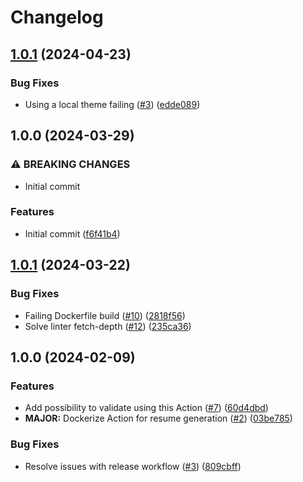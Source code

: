 # Changelog

## [1.0.1](https://github.com/Devleaps/jsonresume-generator/compare/v1.0.0...v1.0.1) (2024-04-23)


### Bug Fixes

* Using a local theme failing ([#3](https://github.com/Devleaps/jsonresume-generator/issues/3)) ([edde089](https://github.com/Devleaps/jsonresume-generator/commit/edde089fa7ee320a41d6e298caaabf894df2ced5))

## 1.0.0 (2024-03-29)


### ⚠ BREAKING CHANGES

* Initial commit

### Features

* Initial commit ([f6f41b4](https://github.com/Devleaps/jsonresume-generator/commit/f6f41b40ff34ce147a3ab9db3ba0842aa8e6d5e5))

## [1.0.1](https://github.com/Devleaps/jsonresume-generator/compare/v1.0.0...v1.0.1) (2024-03-22)


### Bug Fixes

* Failing Dockerfile build ([#10](https://github.com/Devleaps/jsonresume-generator/issues/10)) ([2818f56](https://github.com/Devleaps/jsonresume-generator/commit/2818f5646a8cb3c31aad1c1f36f5e4ac005f03a2))
* Solve linter fetch-depth ([#12](https://github.com/Devleaps/jsonresume-generator/issues/12)) ([235ca36](https://github.com/Devleaps/jsonresume-generator/commit/235ca36a62601a3daac0eeca151a7e31f87c9c43))

## 1.0.0 (2024-02-09)


### Features

* Add possibility to validate using this Action ([#7](https://github.com/Devleaps/jsonresume-generator/issues/7)) ([60d4dbd](https://github.com/Devleaps/jsonresume-generator/commit/60d4dbdf17a9aa0631d17da98f69b5af23442d78))
* **MAJOR:** Dockerize Action for resume generation ([#2](https://github.com/Devleaps/jsonresume-generator/issues/2)) ([03be785](https://github.com/Devleaps/jsonresume-generator/commit/03be7859d45c0ebc653729abeb826c9bc8477da6))


### Bug Fixes

* Resolve issues with release workflow ([#3](https://github.com/Devleaps/jsonresume-generator/issues/3)) ([809cbff](https://github.com/Devleaps/jsonresume-generator/commit/809cbff4f429a710ec8950ad086c2f48ca609985))
